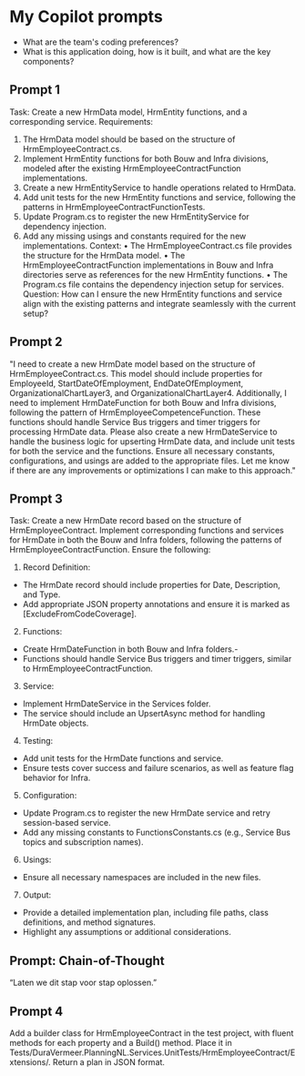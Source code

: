 # My Copilot prompts

- What are the team's coding preferences?
- What is this application doing, how is it built, and what are the key components?


## Prompt 1
Task: Create a new HrmData model, HrmEntity functions, and a corresponding service.
Requirements:
1.	The HrmData model should be based on the structure of HrmEmployeeContract.cs.
2.	Implement HrmEntity functions for both Bouw and Infra divisions, modeled after the existing HrmEmployeeContractFunction implementations.
3.	Create a new HrmEntityService to handle operations related to HrmData.
4.	Add unit tests for the new HrmEntity functions and service, following the patterns in HrmEmployeeContractFunctionTests.
5.	Update Program.cs to register the new HrmEntityService for dependency injection.
6.	Add any missing usings and constants required for the new implementations.
Context:
•	The HrmEmployeeContract.cs file provides the structure for the HrmData model.
•	The HrmEmployeeContractFunction implementations in Bouw and Infra directories serve as references for the new HrmEntity functions.
•	The Program.cs file contains the dependency injection setup for services.
Question: How can I ensure the new HrmEntity functions and service align with the existing patterns and integrate seamlessly with the current setup?


## Prompt 2
"I need to create a new HrmDate model based on the structure of HrmEmployeeContract.cs. This model should include properties for EmployeeId, StartDateOfEmployment, EndDateOfEmployment, OrganizationalChartLayer3, and OrganizationalChartLayer4.
Additionally, I need to implement HrmDateFunction for both Bouw and Infra divisions, following the pattern of HrmEmployeeCompetenceFunction. These functions should handle Service Bus triggers and timer triggers for processing HrmDate data.
Please also create a new HrmDateService to handle the business logic for upserting HrmDate data, and include unit tests for both the service and the functions. Ensure all necessary constants, configurations, and usings are added to the appropriate files.
Let me know if there are any improvements or optimizations I can make to this approach."

## Prompt 3
Task: Create a new HrmDate record based on the structure of HrmEmployeeContract. Implement corresponding functions and services for HrmDate in both the Bouw and Infra folders, following the patterns of HrmEmployeeContractFunction. Ensure the following:
1.	Record Definition:
-	The HrmDate record should include properties for Date, Description, and Type.
-	Add appropriate JSON property annotations and ensure it is marked as [ExcludeFromCodeCoverage].
2.	Functions:
-	Create HrmDateFunction in both Bouw and Infra folders.-
-	Functions should handle Service Bus triggers and timer triggers, similar to HrmEmployeeContractFunction.
3.	Service:
- Implement HrmDateService in the Services folder.
- The service should include an UpsertAsync method for handling HrmDate objects.
4.	Testing:
- Add unit tests for the HrmDate functions and service.
- Ensure tests cover success and failure scenarios, as well as feature flag behavior for Infra.
5.	Configuration:
- Update Program.cs to register the new HrmDate service and retry session-based service.
- Add any missing constants to FunctionsConstants.cs (e.g., Service Bus topics and subscription names).
6.	Usings:
- Ensure all necessary namespaces are included in the new files.
7.	Output:
- Provide a detailed implementation plan, including file paths, class definitions, and method signatures.
- Highlight any assumptions or additional considerations.


## Prompt: Chain-of-Thought
“Laten we dit stap voor stap oplossen.”

## Prompt 4
Add a builder class for HrmEmployeeContract in the test project, with fluent methods for each property and a Build() method. Place it in Tests/DuraVermeer.PlanningNL.Services.UnitTests/HrmEmployeeContract/Extensions/. Return a plan in JSON format.
